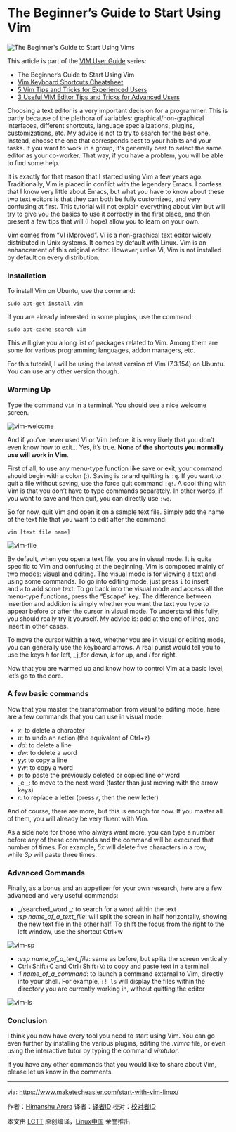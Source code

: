 The Beginner’s Guide to Start Using Vim
============================================================
 ![](https://maketecheasier-2d0f.kxcdn.com/assets/uploads/2012/03/vim-beginner-guide-featured.jpg "The Beginner's Guide to Start Using Vims") 


This article is part of the [VIM User Guide][12] series:

*   The Beginner’s Guide to Start Using Vim
*   [Vim Keyboard Shortcuts Cheatsheet][3]
*   [5 Vim Tips and Tricks for Experienced Users][4]
*   [3 Useful VIM Editor Tips and Tricks for Advanced Users][5]

Choosing a text editor is a very important decision for a programmer. This is partly because of the plethora of variables: graphical/non-graphical interfaces, different shortcuts, language specializations, plugins, customizations, etc. My advice is not to try to search for the best one. Instead, choose the one that corresponds best to your habits and your tasks. If you want to work in a group, it’s generally best to select the same editor as your co-worker. That way, if you have a problem, you will be able to find some help.

It is exactly for that reason that I started using Vim a few years ago. Traditionally, Vim is placed in conflict with the legendary Emacs. I confess that I know very little about Emacs, but what you have to know about these two text editors is that they can both be fully customized, and very confusing at first. This tutorial will not explain everything about Vim but will try to give you the basics to use it correctly in the first place, and then present a few tips that will (I hope) allow you to learn on your own.

Vim comes from “VI iMproved”. Vi is a non-graphical text editor widely distributed in Unix systems. It comes by default with Linux. Vim is an enhancement of this original editor. However, unlke Vi, Vim is not installed by default on every distribution.

### Installation

To install Vim on Ubuntu, use the command:

```
sudo apt-get install vim
```

If you are already interested in some plugins, use the command:

```
sudo apt-cache search vim
```

This will give you a long list of packages related to Vim. Among them are some for various programming languages, addon managers, etc.

For this tutorial, I will be using the latest version of Vim (7.3.154) on Ubuntu. You can use any other version though.

### Warming Up

Type the command `vim` in a terminal. You should see a nice welcome screen.

 ![vim-welcome](https://maketecheasier-2d0f.kxcdn.com/assets/uploads/2012/02/vim-welcome.jpg "vim-welcome") 

And if you’ve never used Vi or Vim before, it is very likely that you don’t even know how to exit… Yes, it’s true. **None of the shortcuts you normally use will work in Vim**.

First of all, to use any menu-type function like save or exit, your command should begin with a colon (:). Saving is `:w` and quitting is `:q`. If you want to quit a file without saving, use the force quit command `:q!`. A cool thing with Vim is that you don’t have to type commands separately. In other words, if you want to save and then quit, you can directly use `:wq`.

So for now, quit Vim and open it on a sample text file. Simply add the name of the text file that you want to edit after the command:

```
vim [text file name]
```

 ![vim-file](https://maketecheasier-2d0f.kxcdn.com/assets/uploads/2012/02/vim-file.jpg "vim-file") 

By default, when you open a text file, you are in visual mode. It is quite specific to Vim and confusing at the beginning. Vim is composed mainly of two modes: visual and editing. The visual mode is for viewing a text and using some commands. To go into editing mode, just press `i` to insert and `a` to add some text. To go back into the visual mode and access all the menu-type functions, press the “Escape” key. The difference between insertion and addition is simply whether you want the text you type to appear before or after the cursor in visual mode. To understand this fully, you should really try it yourself. My advice is: add at the end of lines, and insert in other cases.

To move the cursor within a text, whether you are in visual or editing mode, you can generally use the keyboard arrows. A real purist would tell you to use the keys _h_ for left, _j_for down, _k_ for up, and _l_ for right.

Now that you are warmed up and know how to control Vim at a basic level, let’s go to the core.

### A few basic commands

Now that you master the transformation from visual to editing mode, here are a few commands that you can use in visual mode:

*   _x_: to delete a character
*   _u_: to undo an action (the equivalent of Ctrl+z)
*   _dd_: to delete a line
*   _dw_: to delete a word
*   _yy_: to copy a line
*   _yw_: to copy a word
*   _p_: to paste the previously deleted or copied line or word
*   _e _: to move to the next word (faster than just moving with the arrow keys)
*   _r_: to replace a letter (press _r_, then the new letter)

And of course, there are more, but this is enough for now. If you master all of them, you will already be very fluent with Vim.

As a side note for those who always want more, you can type a number before any of these commands and the command will be executed that number of times. For example, _5x_ will delete five characters in a row, while _3p_ will paste three times.

### Advanced Commands

Finally, as a bonus and an appetizer for your own research, here are a few advanced and very useful commands:

*   _/searched_word _: to search for a word within the text
*   _:sp name_of_a_text_file_: will split the screen in half horizontally, showing the new text file in the other half. To shift the focus from the right to the left window, use the shortcut Ctrl+w

 ![vim-sp](https://maketecheasier-2d0f.kxcdn.com/assets/uploads/2012/02/vim-sp.jpg "vim-sp") 

*   _:vsp name_of_a_text_file_: same as before, but splits the screen vertically
*   Ctrl+Shift+C and Ctrl+Shift+V: to copy and paste text in a terminal
*   _:! name_of_a_command_: to launch a command external to Vim, directly into your shell. For example, `:! ls` will display the files within the directory you are currently working in, without quitting the editor

 ![vim-ls](https://maketecheasier-2d0f.kxcdn.com/assets/uploads/2012/02/vim-ls.jpg "vim-ls") 

### Conclusion

I think you now have every tool you need to start using Vim. You can go even further by installing the various plugins, editing the _.vimrc_ file, or even using the interactive tutor by typing the command _vimtutor_.

If you have any other commands that you would like to share about Vim, please let us know in the comments.

--------------------------------------------------------------------------------

via: https://www.maketecheasier.com/start-with-vim-linux/

作者：[Himanshu Arora][a]
译者：[译者ID](https://github.com/译者ID)
校对：[校对者ID](https://github.com/校对者ID)

本文由 [LCTT](https://github.com/LCTT/TranslateProject) 原创编译，[Linux中国](https://linux.cn/) 荣誉推出

[a]:https://www.maketecheasier.com/author/himanshu/
[1]:https://www.maketecheasier.com/author/adrienbrochard/
[2]:https://www.maketecheasier.com/start-with-vim-linux/#comments
[3]:https://www.maketecheasier.com/vim-keyboard-shortcuts-cheatsheet/
[4]:https://www.maketecheasier.com/vim-tips-tricks-for-experienced-users/
[5]:https://www.maketecheasier.com/vim-tips-tricks-advanced-users/
[6]:https://www.maketecheasier.com/category/linux-tips/
[7]:http://www.facebook.com/sharer.php?u=https%3A%2F%2Fwww.maketecheasier.com%2Fstart-with-vim-linux%2F
[8]:http://twitter.com/share?url=https%3A%2F%2Fwww.maketecheasier.com%2Fstart-with-vim-linux%2F&text=The+Beginner%26%238217%3Bs+Guide+to+Start+Using+Vim
[9]:mailto:?subject=The%20Beginner%E2%80%99s%20Guide%20to%20Start%20Using%20Vim&body=https%3A%2F%2Fwww.maketecheasier.com%2Fstart-with-vim-linux%2F
[10]:https://www.maketecheasier.com/turn-dropbox-into-a-blogging-tool-with-scriptogram/
[11]:https://www.maketecheasier.com/4-sms-back-up-applications-to-keep-your-messages-safe-android/
[12]:https://www.maketecheasier.com/series/vim-user-guide/
[13]:https://support.google.com/adsense/troubleshooter/1631343
